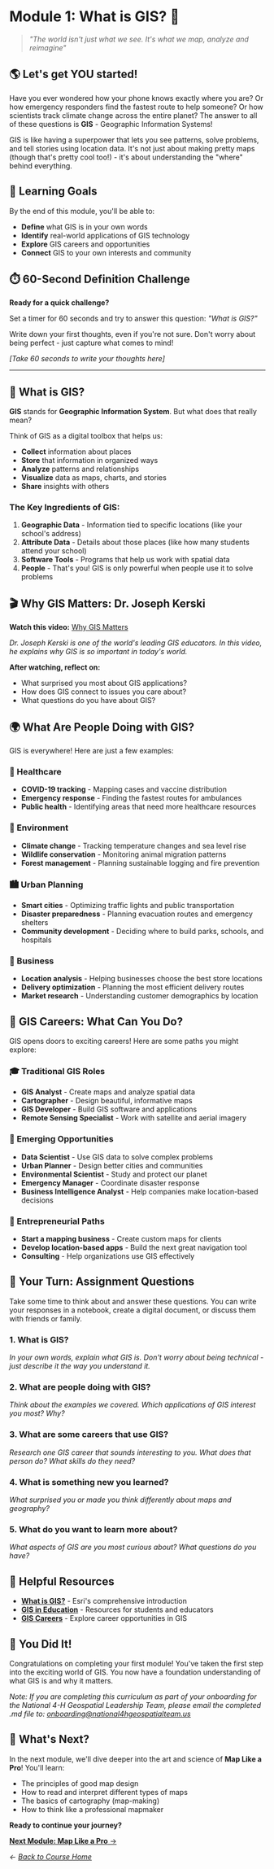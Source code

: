 # Module 1: What is GIS? 🎯

> *"The world isn't just what we see. It's what we map, analyze and reimagine"*

## 🌎 Let's get YOU started!

Have you ever wondered how your phone knows exactly where you are? Or how emergency responders find the fastest route to help someone? Or how scientists track climate change across the entire planet? The answer to all of these questions is **GIS** - Geographic Information Systems!

GIS is like having a superpower that lets you see patterns, solve problems, and tell stories using location data. It's not just about making pretty maps (though that's pretty cool too!) - it's about understanding the "where" behind everything.

## 🎯 Learning Goals

By the end of this module, you'll be able to:

- **Define** what GIS is in your own words
- **Identify** real-world applications of GIS technology
- **Explore** GIS careers and opportunities
- **Connect** GIS to your own interests and community

## ⏱️ 60-Second Definition Challenge

**Ready for a quick challenge?** 

Set a timer for 60 seconds and try to answer this question: *"What is GIS?"* 

Write down your first thoughts, even if you're not sure. Don't worry about being perfect - just capture what comes to mind!

*[Take 60 seconds to write your thoughts here]*

---

## 🧠 What is GIS?

**GIS** stands for **Geographic Information System**. But what does that really mean?

Think of GIS as a digital toolbox that helps us:
- **Collect** information about places
- **Store** that information in organized ways
- **Analyze** patterns and relationships
- **Visualize** data as maps, charts, and stories
- **Share** insights with others

### The Key Ingredients of GIS:

1. **Geographic Data** - Information tied to specific locations (like your school's address)
2. **Attribute Data** - Details about those places (like how many students attend your school)
3. **Software Tools** - Programs that help us work with spatial data
4. **People** - That's you! GIS is only powerful when people use it to solve problems

## 🎬 Why GIS Matters: Dr. Joseph Kerski

**Watch this video:** [Why GIS Matters](https://www.youtube.com/watch?v=-d0QQCyO81I&t=2s)

*Dr. Joseph Kerski is one of the world's leading GIS educators. In this video, he explains why GIS is so important in today's world.*

**After watching, reflect on:**
- What surprised you most about GIS applications?
- How does GIS connect to issues you care about?
- What questions do you have about GIS?

## 🌍 What Are People Doing with GIS?

GIS is everywhere! Here are just a few examples:

### 🏥 Healthcare
- **COVID-19 tracking** - Mapping cases and vaccine distribution
- **Emergency response** - Finding the fastest routes for ambulances
- **Public health** - Identifying areas that need more healthcare resources

### 🌱 Environment
- **Climate change** - Tracking temperature changes and sea level rise
- **Wildlife conservation** - Monitoring animal migration patterns
- **Forest management** - Planning sustainable logging and fire prevention

### 🏙️ Urban Planning
- **Smart cities** - Optimizing traffic lights and public transportation
- **Disaster preparedness** - Planning evacuation routes and emergency shelters
- **Community development** - Deciding where to build parks, schools, and hospitals

### 🚀 Business
- **Location analysis** - Helping businesses choose the best store locations
- **Delivery optimization** - Planning the most efficient delivery routes
- **Market research** - Understanding customer demographics by location

## 💼 GIS Careers: What Can You Do?

GIS opens doors to exciting careers! Here are some paths you might explore:

### 🎓 Traditional GIS Roles
- **GIS Analyst** - Create maps and analyze spatial data
- **Cartographer** - Design beautiful, informative maps
- **GIS Developer** - Build GIS software and applications
- **Remote Sensing Specialist** - Work with satellite and aerial imagery

### 🌟 Emerging Opportunities
- **Data Scientist** - Use GIS data to solve complex problems
- **Urban Planner** - Design better cities and communities
- **Environmental Scientist** - Study and protect our planet
- **Emergency Manager** - Coordinate disaster response
- **Business Intelligence Analyst** - Help companies make location-based decisions

### 🚀 Entrepreneurial Paths
- **Start a mapping business** - Create custom maps for clients
- **Develop location-based apps** - Build the next great navigation tool
- **Consulting** - Help organizations use GIS effectively

## 📝 Your Turn: Assignment Questions

Take some time to think about and answer these questions. You can write your responses in a notebook, create a digital document, or discuss them with friends or family.

### 1. What is GIS?
*In your own words, explain what GIS is. Don't worry about being technical - just describe it the way you understand it.*

### 2. What are people doing with GIS?
*Think about the examples we covered. Which applications of GIS interest you most? Why?*

### 3. What are some careers that use GIS?
*Research one GIS career that sounds interesting to you. What does that person do? What skills do they need?*

### 4. What is something new you learned?
*What surprised you or made you think differently about maps and geography?*

### 5. What do you want to learn more about?
*What aspects of GIS are you most curious about? What questions do you have?*

## 🔗 Helpful Resources

- **[What is GIS?](https://www.esri.com/en-us/what-is-gis/overview)** - Esri's comprehensive introduction
- **[GIS in Education](https://www.esri.com/en-us/industries/k-12-education/community)** - Resources for students and educators
- **[GIS Careers](https://www.esri.com/en-us/what-is-gis/careers)** - Explore career opportunities in GIS

## 🎉 You Did It!

Congratulations on completing your first module! You've taken the first step into the exciting world of GIS. You now have a foundation understanding of what GIS is and why it matters.

*Note: If you are completing this curriculum as part of your onboarding for the National 4-H Geospatial Leadership Team, please email the completed .md file to: onboarding@national4hgeospatialteam.us*

## 🚀 What's Next?

In the next module, we'll dive deeper into the art and science of **Map Like a Pro**! You'll learn:
- The principles of good map design
- How to read and interpret different types of maps
- The basics of cartography (map-making)
- How to think like a professional mapmaker

**Ready to continue your journey?**

[**Next Module: Map Like a Pro** →](../02-map-like-a-pro/README.md)



*← [Back to Course Home](../README.md)* 
